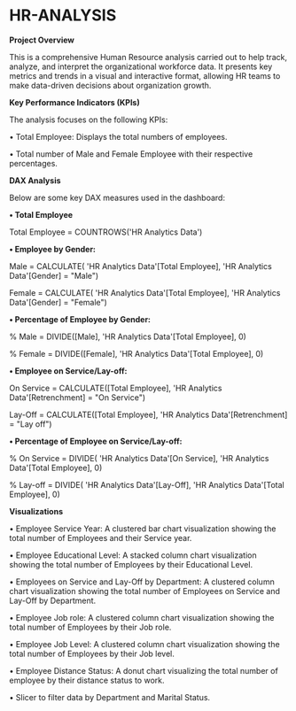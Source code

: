 # HR-ANALYSIS

**Project Overview**

This is a comprehensive Human Resource analysis carried out to help track, analyze, and interpret the organizational workforce data. It presents key metrics and trends in a visual and interactive format, allowing HR teams to make data-driven decisions about organization growth.

**Key Performance Indicators (KPIs)**

The analysis focuses on the following KPIs:

•	 Total Employee: Displays the total numbers of employees.

•	Total number of Male and Female Employee with their respective percentages. 


**DAX Analysis**

Below are some key DAX measures used in the dashboard:

**•	Total Employee**

Total Employee = COUNTROWS('HR Analytics Data')


**•	Employee by Gender:**

Male = CALCULATE( 'HR Analytics Data'[Total Employee], 'HR Analytics Data'[Gender] = "Male")


Female = CALCULATE( 'HR Analytics Data'[Total Employee], 'HR Analytics Data'[Gender] = "Female")


**•	Percentage of Employee by Gender:**

% Male = DIVIDE([Male], 'HR Analytics Data'[Total Employee], 0)


% Female = DIVIDE([Female], 'HR Analytics Data'[Total Employee], 0)


**•	Employee on Service/Lay-off:**

On Service = CALCULATE([Total Employee], 'HR Analytics Data'[Retrenchment] = "On Service")


Lay-Off = CALCULATE([Total Employee], 'HR Analytics Data'[Retrenchment] = "Lay off")


**•	Percentage of Employee on Service/Lay-off:**

% On Service = DIVIDE( 'HR Analytics Data'[On Service], 'HR Analytics Data'[Total Employee], 0)


% Lay-off = DIVIDE( 'HR Analytics Data'[Lay-Off], 'HR Analytics Data'[Total Employee], 0)



**Visualizations**

•	Employee Service Year: A clustered bar chart visualization showing the total number of Employees and their Service year.

•	Employee Educational Level: A stacked column chart visualization showing the total number of Employees by their Educational Level.

•	Employees on Service and Lay-Off by Department: A clustered column chart visualization showing the total number of Employees on Service and Lay-Off by Department.

•	Employee Job role: A clustered column chart visualization showing the total number of Employees by their Job role.

•	Employee Job Level: A clustered column chart visualization showing the total number of Employees by their Job level.

•	Employee Distance Status: A donut chart visualizing the total number of employee by their distance status to work.

•	Slicer to filter data by Department and Marital Status.



